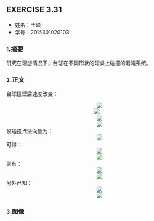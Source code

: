  
## EXERCISE 3.31
* 姓名：王硕
* 学号：2015301020103
### 1.摘要
研究在理想情况下，台球在不同形状的球桌上碰撞的混沌系统。
### 2.正文        
台球撞壁后速度改变：    
<div align=center>    
<img src="http://latex.codecogs.com/gif.latex?\overrightarrow{v_{i,\perp\,}}=(\overrightarrow{v_{i}}\cdot\,\widehat{n})\widehat{n}">        </div><div align=center>  
<img src="http://latex.codecogs.com/gif.latex?\overrightarrow{v_{i,\parallel\,}}=\overrightarrow{v_{i}}-\overrightarrow{v_{i,\perp\,}}">      
</div>
<div align=center>
<img src="http://latex.codecogs.com/gif.latex?\overrightarrow{v_{f,\perp\,}}=-\overrightarrow{v_{i,\perp\,}}">    
 </div><div align=center>
<img src="http://latex.codecogs.com/gif.latex?\overrightarrow{v_{f,\parallel\,}}=\overrightarrow{v_{i,\parallel\,}}">    
 </div>   
设碰撞点法向量为：
<div align=center>
<img src="http://latex.codecogs.com/gif.latex?\widehat{n}=a\widehat{i}+b\widehat{j}"> 
</div>
可得：
<div align=center>
<img src="http://latex.codecogs.com/gif.latex?\overrightarrow{v_{i\,}}=v_{i,x\,}\widehat{i}+\overrightarrow{v_{i,y}}\widehat{j}"> 
 </div><div align=center>
<img src="http://latex.codecogs.com/gif.latex?\overrightarrow{v_{f\,}}=v_{f,x}\widehat{i}+\overrightarrow{v_{f,y}}\widehat{j}">
    </div>
则有：
<div align=center>
<img src="http://latex.codecogs.com/gif.latex?v_{f,x}=(1-2a^{2})v_{i,x}-2abv_{i,y}">
 </div><div align=center>
<img src="http://latex.codecogs.com/gif.latex?v_{f,y}=(1-2b^{2})v_{i,y}-2abv_{i,x}">
    </div>
另外已知：
<div align=center>
<img src="http://latex.codecogs.com/gif.latex?\frac{\mathrm{d}x}{\mathrm{d}t}=v_{x}"> 
 </div><div align=center>
<img src="http://latex.codecogs.com/gif.latex?\frac{\mathrm{d}y}{\mathrm{d}t}=v_{y}"> 
    </div>        
    
### 3.图像
